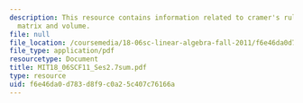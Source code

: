 ```yaml
---
description: This resource contains information related to cramer's rule, inverse
  matrix and volume.
file: null
file_location: /coursemedia/18-06sc-linear-algebra-fall-2011/f6e46da0d783d8f9c0a25c407c76166a_MIT18_06SCF11_Ses2.7sum.pdf
file_type: application/pdf
resourcetype: Document
title: MIT18_06SCF11_Ses2.7sum.pdf
type: resource
uid: f6e46da0-d783-d8f9-c0a2-5c407c76166a
---
```

